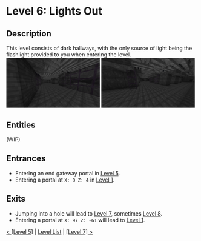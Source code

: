 # Level 6: Lights Out

## Description
This level consists of dark hallways, with the only source of light being the flashlight provided to you when entering the level.
<img src="./img/Level_6_0.png" width="49%" />
<img src="./img/Level_6_1.png" width="49%"/>

## Entities
(WIP)

## Entrances
* Entering an end gateway portal in <a href="./Level_5.md">Level 5</a>.
* Entering a portal at `X: 0 Z: 4` in <a href="./Level_1.md">Level 1</a>.

## Exits
* Jumping into a hole will lead to <a href="./Level_7.md">Level 7</a>, sometimes <a href="./Level_8.md">Level 8</a>.
* Entering a portal at `X: 97 Z: -61` will lead to <a href="./Level_1.md">Level 1</a>.

<a href="./Level_5.md">< [Level 5]</a> | <a href="./Levels.md">Level List</a> | <a href="./Level_7.md">[Level 7] ></a>